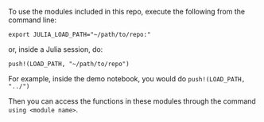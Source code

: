 To use the modules included in this repo, execute the following from the command line:

```export JULIA_LOAD_PATH="~/path/to/repo:"```

or, inside a Julia session, do:

```push!(LOAD_PATH, "~/path/to/repo")```

For example, inside the demo notebook, you would do
```push!(LOAD_PATH, "../")```

Then you can access the functions in these modules through the command `using <module name>`.